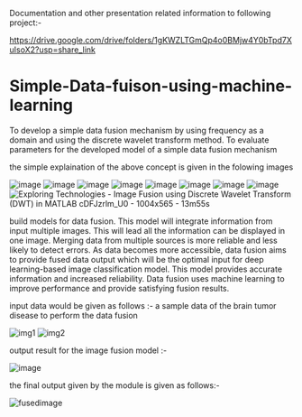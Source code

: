 
Documentation and other presentation related information to following project:-

https://drive.google.com/drive/folders/1gKWZLTGmQp4o0BMjw4Y0bTpd7XuIsoX2?usp=share_link

# Simple-Data-fuison-using-machine-learning
To develop a simple data fusion mechanism by using frequency as a domain and using the discrete wavelet transform method. 
To evaluate parameters for the developed model of a simple data fusion mechanism

the simple explaination of the above concept is given in the folowing images

![image](https://user-images.githubusercontent.com/88313584/208742723-666529f1-387e-45b7-8111-9c721bebf76c.png)
![image](https://user-images.githubusercontent.com/88313584/208738802-7238d2f2-b04f-4590-b1af-d686c8603124.png)
![image](https://user-images.githubusercontent.com/88313584/208739055-f49c24b5-ce3f-42fa-91e9-fa106673c987.png)
![image](https://user-images.githubusercontent.com/88313584/208739210-5c69f876-50c3-452a-8606-67954accd0c0.png)
![image](https://user-images.githubusercontent.com/88313584/208739467-2f547821-de9e-4fee-852e-8e707d8292fd.png)
![image](https://user-images.githubusercontent.com/88313584/208739577-43a75cd1-adf3-46d4-a07f-a4ed88680055.png)
![image](https://user-images.githubusercontent.com/88313584/208739668-ac94af28-f3d0-4020-89f8-6105afb3c6ed.png)
![image](https://user-images.githubusercontent.com/88313584/208739772-6461ee6d-17a5-467f-b690-5bc7640fb1a1.png)
![Exploring Technologies - Image Fusion using Discrete Wavelet Transform (DWT) in MATLAB  cDFJzrlm_U0 - 1004x565 - 13m55s](https://user-images.githubusercontent.com/88313584/208739963-8dcbc537-60f8-4f8f-83e7-575f1c6b3ebc.png)





build models for data fusion. This model will integrate information from input multiple images. This will lead all the information can be displayed in one image. 
Merging data from multiple sources is more reliable and less likely to detect errors. As data becomes more accessible, data fusion aims to provide fused data output 
which will be the optimal input for deep learning-based image classification model. This model provides accurate information and increased reliability.
Data fusion uses machine learning to improve performance and provide satisfying fusion results.


input data would be given as follows :- a sample data of the brain tumor disease to perform the data fusion

![img1](https://user-images.githubusercontent.com/88313584/208737319-bcd8f91e-3ebb-4ec5-b728-199733299835.jpg)
![img2](https://user-images.githubusercontent.com/88313584/208737382-9ae1a46a-9c62-4849-bf2e-b2702f039c76.jpg)



output result for the image fusion model :-

![image](https://user-images.githubusercontent.com/88313584/208737056-e8cf3717-00bb-4716-8f04-7428895d7889.png)

the final output given by the module is given as follows:-

![fusedimage](https://user-images.githubusercontent.com/88313584/208738210-5d4ba4c2-3393-468e-a176-19b0b9c4c9dc.jpg)

